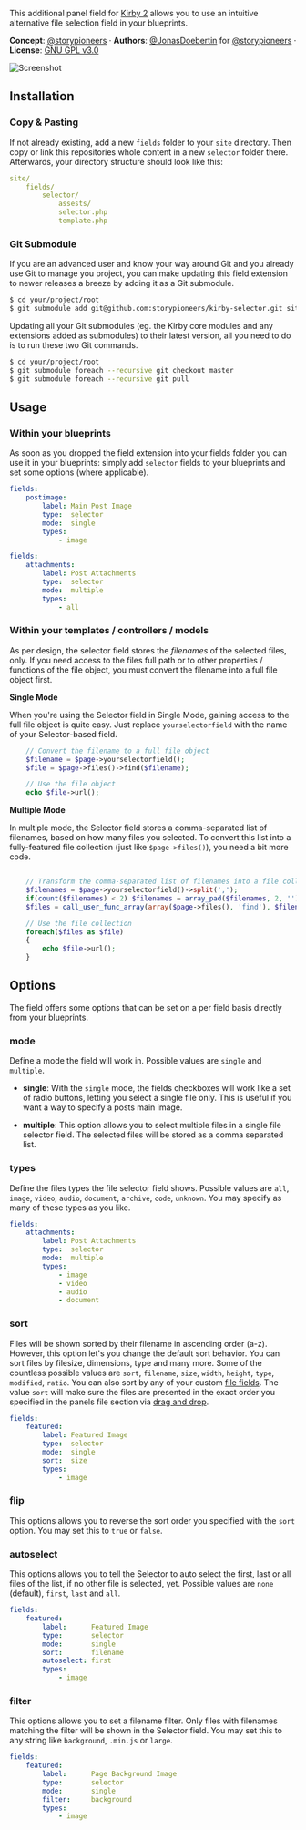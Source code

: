 This additional panel field for [Kirby 2](http://getkirby.com) allows you to use an intuitive alternative file selection field in your blueprints.

**Concept**: [@storypioneers](https://github.com/storypioneers) · **Authors**: [@JonasDoebertin](https://github.com/JonasDoebertin/) for [@storypioneers](https://github.com/storypioneers) · **License**: [GNU GPL v3.0](http://opensource.org/licenses/GPL-3.0)

![Screenshot](https://raw.githubusercontent.com/storypioneers/kirby-selector/master/screenshot.jpg)

## Installation

### Copy & Pasting

If not already existing, add a new `fields` folder to your `site` directory. Then copy or link this repositories whole content in a new `selector` folder there. Afterwards, your directory structure should look like this:

```yaml
site/
	fields/
		selector/
			assests/
			selector.php
			template.php
```

### Git Submodule

If you are an advanced user and know your way around Git and you already use Git to manage you project, you can make updating this field extension to newer releases a breeze by adding it as a Git submodule.

```bash
$ cd your/project/root
$ git submodule add git@github.com:storypioneers/kirby-selector.git site/fields/selector
```

Updating all your Git submodules (eg. the Kirby core modules and any extensions added as submodules) to their latest version, all you need to do is to run these two Git commands.

```bash
$ cd your/project/root
$ git submodule foreach --recursive git checkout master
$ git submodule foreach --recursive git pull
```

## Usage

### Within your blueprints

As soon as you dropped the field extension into your fields folder you can use it in your blueprints: simply add `selector` fields to your blueprints and set some options (where applicable).

```yaml
fields:
	postimage:
		label: Main Post Image
		type:  selector
		mode:  single
		types:
			- image
```
```yaml
fields:
	attachments:
		label: Post Attachments
		type:  selector
		mode:  multiple
		types:
			- all
```

### Within your templates / controllers / models

As per design, the selector field stores the *filenames* of the selected files, only. If you need access to the files full path or to other properties / functions of the file object, you must convert the filename into a full file object first.

**Single Mode**

When you're using the Selector field in Single Mode, gaining access to the full file object is quite easy. Just replace `yourselectorfield` with the name of your Selector-based field.

```php
	// Convert the filename to a full file object
	$filename = $page->yourselectorfield();
	$file = $page->files()->find($filename);

	// Use the file object
	echo $file->url();
```

**Multiple Mode**

In multiple mode, the Selector field stores a comma-separated list of filenames, based on how many files you selected. To convert this list into a fully-featured file collection (just like `$page->files()`), you need a bit more code.

```php

	// Transform the comma-separated list of filenames into a file collection
	$filenames = $page->yourselectorfield()->split(',');
	if(count($filenames) < 2) $filenames = array_pad($filenames, 2, '');
	$files = call_user_func_array(array($page->files(), 'find'), $filenames);

	// Use the file collection
	foreach($files as $file)
	{
		echo $file->url();
	}

```

## Options

The field offers some options that can be set on a per field basis directly from your blueprints.

### mode

Define a mode the field will work in. Possible values are `single` and `multiple`.

* **single**: With the `single` mode, the fields checkboxes will work like a set of radio buttons, letting you select a single file only. This is useful if you want a way to specify a posts main image.

* **multiple**: This option allows you to select multiple files in a single file selector field. The selected files will be stored as a comma separated list.

### types

Define the files types the file selector field shows. Possible values are `all`, `image`, `video`, `audio`, `document`, `archive`, `code`, `unknown`. You may specify as many of these types as you like.

```yaml
fields:
	attachments:
		label: Post Attachments
		type:  selector
		mode:  multiple
		types:
			- image
			- video
			- audio
			- document
```

### sort

Files will be shown sorted by their filename in ascending order (a-z). However, this option let's you change the default sort behavior. You can sort files by filesize, dimensions, type and many more. Some of the countless possible values are `sort`, `filename`, `size`, `width`, `height`, `type`, `modified`, `ratio`. You can also sort by any of your custom [file fields](http://getkirby.com/docs/panel/blueprints/file-settings#file-fields). The value `sort` will make sure the files are presented in the exact order you specified in the panels file section via [drag and drop](http://getkirby.com/docs/panel/blueprints/file-settings#sortable-files).

```yaml
fields:
	featured:
		label: Featured Image
		type:  selector
		mode:  single
		sort:  size
		types:
			- image
```

### flip

This options allows you to reverse the sort order you specified with the `sort` option. You may set this to `true` or `false`.

### autoselect

This options allows you to tell the Selector to auto select the first, last or all files of the list, if no other file is selected, yet. Possible values are `none` (default), `first`, `last` and `all`.

```yaml
fields:
	featured:
		label:      Featured Image
		type:       selector
		mode:       single
		sort:       filename
		autoselect: first
		types:
			- image
```

### filter

This options allows you to set a filename filter. Only files with filenames matching the filter will be shown in the Selector field. You may set this to any string like `background`, `.min.js` or `large`.

```yaml
fields:
	featured:
		label:      Page Background Image
		type:       selector
		mode:       single
		filter:     background
		types:
			- image
```
